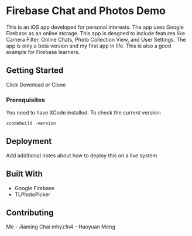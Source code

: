 # Firebase Chat and Photos Demo

This is an iOS app developed for personal interests. The app uses Google Firebase as an online storage. This app is desgned to include features like Camera Filter, Online Chats, Photo Collection View, and User Settings. The app is only a beta version and my first app in life. This is also a good example for Firebase learners.
## Getting Started

Click Download or Clone

### Prerequisites

You need to have XCode installed. To check the current version:

```
xcodebuild -version
```

## Deployment

Add additional notes about how to deploy this on a live system

## Built With

* Google Firebase
* TLPhotoPicker

## Contributing

Me - Jiaming Chai
mhyz1n4 - Haoyuan Meng

